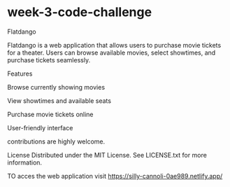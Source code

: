# week-3-code-challenge

Flatdango

Flatdango is a web application that allows users to purchase movie tickets for a theater. Users can browse available movies, select showtimes, and purchase tickets seamlessly.

Features

Browse currently showing movies

View showtimes and available seats

Purchase movie tickets online

User-friendly interface

contributions are highly welcome.

License
Distributed under the MIT License. See LICENSE.txt for more information.

TO acces the web application visit https://silly-cannoli-0ae989.netlify.app/